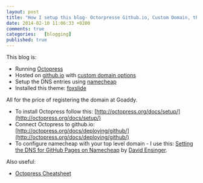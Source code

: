```yaml
---
layout: post
title: "How I setup this blog- Octorpresse Github.io, Custom Domain, theme"
date: 2014-02-10 11:06:33 +0200
comments: true
categories:   [blogging]
published: true
---
```


This blog is:

- Running [Octopress](http://octopress.org) 
- Hosted on [github.io](http://github.io) with [custom domain options](https://help.github.com/articles/setting-up-a-custom-domain-with-pages)
- Setup the DNS entries using [namecheap](http://namecheap.com)
- Installed this theme: [foxslide](https://github.com/sevenadrian/foxslide)

All for the price of registering the domain at Goaddy.
<!-- more -->
- To install Octopress follow this: [http://octopress.org/docs/setup/](http://octopress.org/docs/setup/)
- Connect Octopress to github.io: [http://octopress.org/docs/deploying/github/](http://octopress.org/docs/deploying/github/)
- To configure namecheap with your top level domain - I use this: [Setting the DNS for GitHub Pages on Namecheap](http://davidensinger.com/2013/03/setting-the-dns-for-github-pages-on-namecheap/) by [David Ensinger](http://davidensinger.com/). 

Also useful:

* [Octopress Cheatsheet](http://blog.revolunet.com/blog/2013/04/15/octopress-cheatsheet/)
